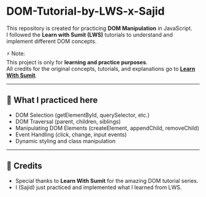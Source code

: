 # DOM-Tutorial-by-LWS-x-Sajid

This repository is created for practicing **DOM Manipulation** in JavaScript.  
I followed the **Learn with Sumit (LWS)** tutorials to understand and implement different DOM concepts.  

⚡ Note:  
This project is only for **learning and practice purposes**.  
All credits for the original concepts, tutorials, and explanations go to **[Learn With Sumit](https://github.com/learnwithsumit)**.  

---

## 📝 What I practiced here
- DOM Selection (getElementById, querySelector, etc.)
- DOM Traversal (parent, children, siblings)
- Manipulating DOM Elements (createElement, appendChild, removeChild)
- Event Handling (click, change, input events)
- Dynamic styling and class manipulation

---

## 🙌 Credits
- Special thanks to **Learn With Sumit** for the amazing DOM tutorial series.  
- I (Sajid) just practiced and implemented what I learned from LWS.
